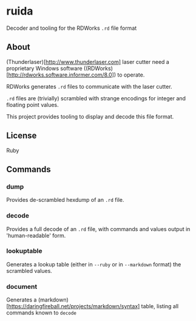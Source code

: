 # ruida
Decoder and tooling for the RDWorks `.rd` file format

## About

(Thunderlaser)[http://www.thunderlaser.com] laser cutter need a proprietary Windows
software ((RDWorks)[http://rdworks.software.informer.com/8.0]) to
operate.

RDWorks generates `.rd` files to communicate with the laser cutter.

`.rd` files are (trivially) scrambled with strange encodings for
integer and floating point values.

This project provides tooling to display and decode this file format.

## License

Ruby

## Commands


### dump

Provides de-scrambled hexdump of an `.rd` file.


### decode

Provides a full decode of an `.rd` file, with commands and values
output in 'human-readable' form.


### lookuptable

Generates a lookup table (either in `--ruby` or in `--markdown`
format) the scrambled values.

### document

Generates a
(markdown)[https://daringfireball.net/projects/markdown/syntax] table,
listing all commands known to `decode`
